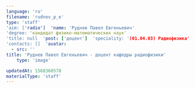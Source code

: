 ```yaml
---
language: 'ru'
filename: 'rudnev_p_e'
type: 'staff'
'aim: ['radio']  'name: 'Руднев Павел Евгеньевич'
'degree: 'кандидат физико-математических наук'
'title: null  'post: ['доцент']  'speciality: '(01.04.03) Радиофизика'
'contacts: []  'avatar:
  - src: ''
title: 'Руднев Павел Евгеньевич - доцент кафедры радиофизики'
    type: 'image'

updatedAt: 1568360578
materialType: 'staff'
---
```



